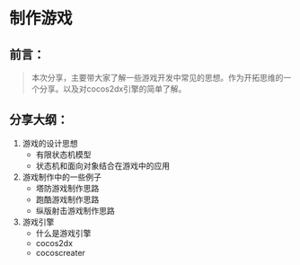 # 制作游戏
## 前言：
> 本次分享，主要带大家了解一些游戏开发中常见的思想。作为开拓思维的一个分享。以及对cocos2dx引擎的简单了解。

## 分享大纲：
1. 游戏的设计思想
	- 有限状态机模型
	- 状态机和面向对象结合在游戏中的应用
2. 游戏制作中的一些例子
	- 塔防游戏制作思路
	- 跑酷游戏制作思路
	- 纵版射击游戏制作思路
3. 游戏引擎
	- 什么是游戏引擎
	- cocos2dx
	- cocoscreater

